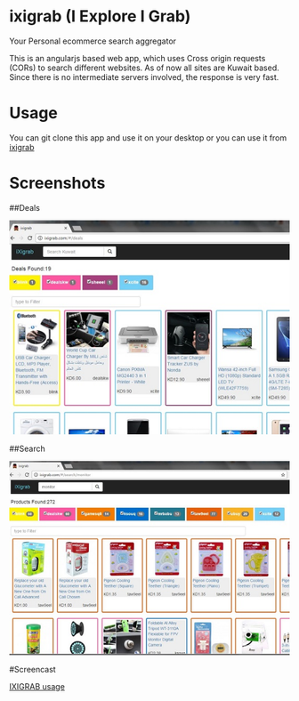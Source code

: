 # ixigrab (I Explore I Grab)
Your Personal ecommerce search aggregator

This is an angularjs based web app, which uses Cross origin requests (CORs) to search different websites.
As of now all sites are Kuwait based.
Since there is no intermediate servers involved, the response is very fast.

# Usage
You can git clone this app and use it on your desktop or you can use it from [ixigrab](http://ixigrab.com)

# Screenshots

##Deals

![Daily Deals](https://github.com/shikhar-kr/ixigrab/blob/master/ixigrab_deals_ss.jpg "Daily deals")

##Search

![Search](https://github.com/shikhar-kr/ixigrab/blob/master/ixigrab_search_ss.jpg "Search")

#Screencast

[IXIGRAB usage](https://youtu.be/hhsMx_qSKDQ)
